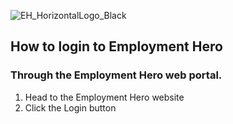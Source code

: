 ![EH_HorizontalLogo_Black](https://github.com/cookbrothersconstruction/documentation/assets/115191984/b1112853-2c58-4669-b612-cb6debf816e8)

## How to login to Employment Hero 

### Through the Employment Hero web portal. 

1. Head to the Employment Hero website
2. Click the Login button

